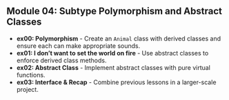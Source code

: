 ## Module 04: Subtype Polymorphism and Abstract Classes
- **ex00: Polymorphism** - Create an `Animal` class with derived classes and ensure each can make appropriate sounds.
- **ex01: I don’t want to set the world on fire** - Use abstract classes to enforce derived class methods.
- **ex02: Abstract Class** - Implement abstract classes with pure virtual functions.
- **ex03: Interface & Recap** - Combine previous lessons in a larger-scale project.
